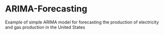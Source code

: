 # ARIMA-Forecasting
Example of simple ARIMA model for forecasting the production of electricity and gas production in the United States
